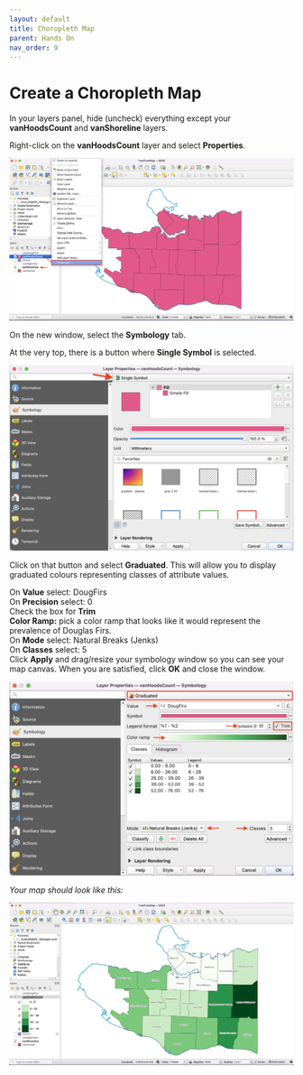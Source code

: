 ```yaml
---
layout: default
title: Choropleth Map
parent: Hands On
nav_order: 9
---
```


# Create a Choropleth Map

In your layers panel, hide (uncheck) everything except your **vanHoodsCount** and **vanShoreline** layers.

Right-click on the **vanHoodsCount** layer and select **Properties**.

![vanHoodsCount Properties](./images/vanHoodsCount-properties_20220519.png)

On the new window, select the **Symbology** tab.

At the very top, there is a button where **Single Symbol** is selected.

![Single symbol option](./images/single-symbol_20220519.png)

Click on that button and select **Graduated**. This will allow you to display graduated colours representing classes of attribute values.

On **Value** select: DougFirs  
On **Precision** select: 0  
Check the box for **Trim**  
**Color Ramp:** pick a color ramp that looks like it would represent the prevalence of Douglas Firs.     
On **Mode** select: Natural Breaks (Jenks)  
On **Classes** select: 5  
Click **Apply** and drag/resize your symbology window so you can see your map canvas. When you are satisfied, click **OK** and close the window.  

![VanHoodsCount graduated attributes](./images/vanHoodsCount-graduated-attributes_20220519.png)

*Your map should look like this:*

![Green choropleth map](./images/VanHoods-map_20220520.png)
